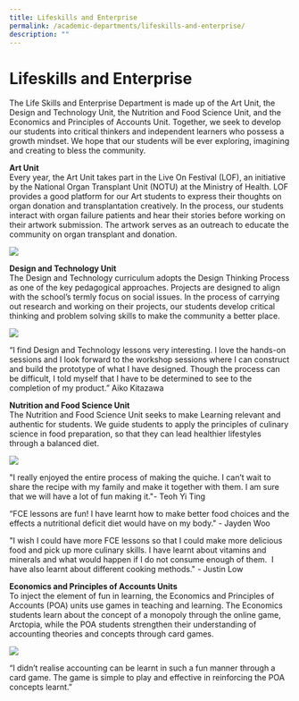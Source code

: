 ```yaml
---
title: Lifeskills and Enterprise
permalink: /academic-departments/lifeskills-and-enterprise/
description: ""
---
```

# **Lifeskills and Enterprise**

The Life Skills and Enterprise Department is made up of the Art Unit, the Design and Technology Unit, the Nutrition and Food Science Unit, and the Economics and Principles of Accounts Unit. Together, we seek to develop our students into critical thinkers and independent learners who possess a growth mindset. We hope that our students will be ever exploring, imagining and creating to bless the community. 

  

**Art Unit**    
Every year, the Art Unit takes part in the Live On Festival (LOF), an initiative by the National Organ Transplant Unit (NOTU) at the Ministry of Health. LOF provides a good platform for our Art students to express their thoughts on organ donation and transplantation creatively. In the process, our students interact with organ failure patients and hear their stories before working on their artwork submission. The artwork serves as an outreach to educate the community on organ transplant and donation.

![](/images/lifeskills-1.jpg)

**Design and Technology Unit**   
The Design and Technology curriculum adopts the Design Thinking Process as one of the key pedagogical approaches. Projects are designed to align with the school’s termly focus on social issues. In the process of carrying out research and working on their projects, our students develop critical thinking and problem solving skills to make the community a better place.

![](/images/lifeskills-2.jpg)

“I find Design and Technology lessons very interesting. I love the hands-on sessions and I look forward to the workshop sessions where I can construct and build the prototype of what I have designed. Though the process can be difficult, I told myself that I have to be determined to see to the completion of my product.” Aiko Kitazawa

  
  

**Nutrition and Food Science Unit**   
The Nutrition and Food Science Unit seeks to make Learning relevant and authentic for students. We guide students to apply the principles of culinary science in food preparation, so that they can lead healthier lifestyles through a balanced diet.

![](/images/lifeskills-3.jpg)

"I really enjoyed the entire process of making the quiche. I can’t wait to share the recipe with my family and make it together with them. I am sure that we will have a lot of fun making it."- Teoh Yi Ting

“FCE lessons are fun! I have learnt how to make better food choices and the effects a nutritional deficit diet would have on my body." - Jayden Woo

"I wish I could have more FCE lessons so that I could make more delicious food and pick up more culinary skills. I have learnt about vitamins and minerals and what would happen if I do not consume enough of them.  I have also learnt about different cooking methods." - Justin Low

**Economics and Principles of Accounts Units**      
To inject the element of fun in learning, the Economics and Principles of Accounts (POA) units use games in teaching and learning. The Economics students learn about the concept of a monopoly through the online game, Arctopia, while the POA students strengthen their understanding of accounting theories and concepts through card games.

![](/images/lifeskills-4.jpg)

“I didn’t realise accounting can be learnt in such a fun manner through a card game. The game is simple to play and effective in reinforcing the POA concepts learnt.”